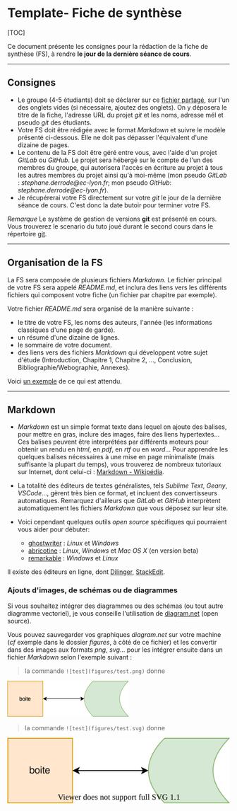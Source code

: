 # Template- Fiche de synthèse

[TOC]

Ce document présente les consignes pour la rédaction de la fiche de synthèse (FS), à rendre **le jour de la dernière séance de cours**.

---
## Consignes

- Le groupe (4-5 étudiants) doit se déclarer sur ce [fichier partagé](https://partage.liris.cnrs.fr/index.php/s/7Yy2XBtSq6M4dQ9), sur l'un des onglets vides (si nécessaire, ajoutez des onglets). On y déposera le titre de la fiche, l'adresse URL du projet _git_ et les noms, adresse mél et pseudo _git_ des étudiants. 
- Votre FS doit être rédigée avec le format _Markdown_ et suivre le modèle présenté ci-dessous. Elle ne doit pas dépasser l'équivalent d'une dizaine de pages.  
- Le contenu de la FS doit être géré entre vous, avec l'aide d'un projet _GitLab_ ou _GitHub_. Le projet sera hébergé sur le compte de l'un des membres du groupe, qui autorisera l'accès en écriture au projet à tous les autres membres du projet ainsi qu'à moi-même (mon pseudo _GitLab_ : _stephane.derrode@ec-lyon.fr_; mon pseudo _GitHub_: _stephane.derrode@ec-lyon.fr_).
- Je récupérerai votre FS directement sur votre _git_ le jour de la dernière séance de cours. C'est donc la date butoir pour terminer votre FS.

*Remarque* Le système de gestion de versions **git** est présenté en cours. Vous trouverez le scenario du tuto joué durant le second cours dans le répertoire [git](./tuto-git-gitlab).


---
## Organisation de la FS

La FS sera composée de plusieurs fichiers _Markdown_. Le fichier principal de votre FS sera appelé _README.md_, et inclura des liens vers les différents fichiers qui composent votre fiche (un fichier par chapitre par exemple). 

Votre fichier _README.md_ sera organisé de la manière suivante :

- le titre de votre FS, les noms des auteurs, l'année (les informations classiques d'une page de garde).    
- un résumé d'une dizaine de lignes.    
- le sommaire de votre document.     
- des liens vers des fichiers _Markdown_ qui développent votre sujet d'étude (Introduction, Chapitre 1, Chapitre 2, ..., Conclusion, Bibliographie/Webographie, Annexes). 

Voici [un exemple](./big-data-and-political-science.zip) de ce qui est attendu.

---
## Markdown

- _Markdown_ est un simple format texte dans lequel on ajoute des balises, pour mettre en gras, inclure des images, faire des liens hypertextes... Ces balises peuvent être interprétées par différents moteurs pour obtenir un rendu en _html_, en _pdf_, en _rtf_ ou en _word_... Pour apprendre les quelques balises nécessaires à une mise en page minimaliste (mais suffisante la plupart du temps), vous trouverez de nombreux tutoriaux sur Internet, dont celui-ci : [Markdown - Wikipédia](https://fr.wikipedia.org/wiki/Markdown).

- La totalité des éditeurs de textes généralistes, tels _Sublime Text_, _Geany_, _VSCode_..., gèrent très bien ce format, et incluent des convertisseurs automatiques. Remarquez d'ailleurs que _GitLab_ et _GitHub_ interprètent automatiquement les fichiers _Markdown_ que vous déposez sur leur site.

- Voici cependant quelques outils _open source_ spécifiques qui pourraient vous aider pour débuter:    
   - [ghostwriter](https://ghostwriter.kde.org/fr/) : _Linux_ et _Windows_
   - [abricotine](http://abricotine.brrd.fr) : _Linux_, _Windows_ et _Mac OS X_ (en version beta)
   - [remarkable](https://remarkableapp.github.io) : _Windows_ et _Linux_

Il existe des éditeurs en ligne, dont [Dilinger](https://dillinger.io), [StackEdit](https://stackedit.io/app#).

### Ajouts d'images, de schémas ou de diagrammes

Si vous souhaitez intégrer des diagrammes ou des schémas (ou tout autre diagramme vectoriel), je vous conseille l'utilisation de [diagram.net](https://app.diagrams.net) (open source). 

Vous pouvez sauvegarder vos graphiques _diagram.net_ sur votre machine (_cf_ exemple dans le dossier _figures_, à côté de ce fichier) et les convertir dans des images aux formats _png_, _svg_... pour les intégrer ensuite dans un fichier _Markdown_ selon l'exemple suivant :

> la commande `![test](figures/test.png)` donne

![test](figures/test.png)

> la commande  `![test](figures/test.svg)` donne

![test](figures/test.svg)